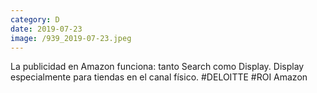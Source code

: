 ```yaml
--- 
category: D 
date: 2019-07-23 
image: /939_2019-07-23.jpeg 
--- 
```


La publicidad en Amazon funciona: tanto Search como Display. Display especialmente para tiendas en el canal físico. #DELOITTE #ROI Amazon